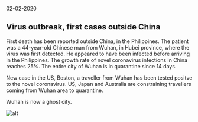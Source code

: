  02-02-2020

## Virus outbreak, first cases outside China

First death has been reported outside China, in the Philippines. The patient was a 44-year-old Chinese man from Wuhan, in Hubei province, where the virus was first detected. He appeared to have been infected before arriving in the Philippines.
The growth rate of novel coronavirus infections in China reaches 25%. 
The entire city of Wuhan is in quarantine since 14 days.

New case in the US, Boston, a traveller from Wuhan has been tested positve to the novel coronavirus. US, Japan and Australia are constraining travellers coming from Wuhan area to quarantine.

Wuhan is now a ghost city. 

![alt](https://www.nationalgeographic.com/content/dam/science/2020/02/05/wuhan/01_wuhan_1198372862.adapt.1900.1.jpg)
